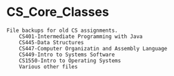 # CS_Core_Classes

	File backups for old CS assignments.
		CS401-Intermediate Programming with Java
		CS445-Data Structures
		CS447-Computer Organizatin and Assembly Language
		CS449-Intro to Systems Software
		CS1550-Intro to Operating Systems
		Various other files